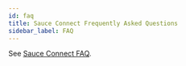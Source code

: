 ```yaml
---
id: faq
title: Sauce Connect Frequently Asked Questions
sidebar_label: FAQ
---
```


See [Sauce Connect FAQ](https://wiki.saucelabs.com/pages/viewpage.action?pageId=48365877).
